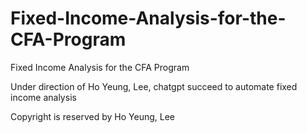 # Fixed-Income-Analysis-for-the-CFA-Program
Fixed Income Analysis for the CFA Program

Under direction of Ho Yeung, Lee, chatgpt succeed to automate fixed income analysis

Copyright is reserved by Ho Yeung, Lee

